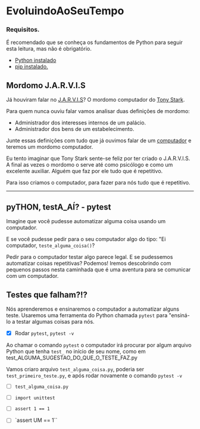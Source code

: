 # EvoluindoAoSeuTempo

### Requisitos.
É recomendado que se conheça os fundamentos de Python para seguir esta leitura, mas não é obrigatório.
* [Python instalado]()
* [pip instalado.]()

## Mordomo J.A.R.V.I.S
Já houviram falar no [J.A.R.V.I.S](https://pt.wikipedia.org/wiki/Edwin_Jarvis)? O mordomo computador do [Tony Stark](https://pt.wikipedia.org/wiki/Homem_de_Ferro).

Para quem nunca ouviu falar vamos analisar duas definições de mordomo:
* Administrador dos interesses internos de um palácio.
* Administrador dos bens de um estabelecimento.

Junte essas definições com tudo que já ouvimos falar de um [computador](https://pt.wikipedia.org/wiki/Computador) e teremos um mordomo computador.

Eu tento imaginar que Tony Stark sente-se feliz por ter criado o J.A.R.V.I.S. A final as vezes o mordomo o serve até como psicólogo e como um excelente auxiliar. Alguém que faz por ele tudo que é repetitivo.

Para isso criamos o computador, para fazer para nós tudo que é repetitivo.

---
## pyTHON, testA_AÍ? - pytest
Imagine que você pudesse automatizar alguma coisa usando um computador.

E se você pudesse pedir para o seu computador algo do tipo: "Ei computador, `teste_alguma_coisa()`? 

Pedir para o computador testar algo parece legal. E se pudessemos automatizar coisas repetitivas?
Podemos! Iremos descobrindo com pequenos passos nesta caminhada que é uma aventura para se comunicar com um computador.


## Testes que falham?!?
Nós aprenderemos e ensinaremos o computador a automatizar alguns teste. Usaremos uma ferramenta do Python chamada `pytest` para "ensiná-lo a testar algumas coisas para nós.
- [x] Rodar `pytest`, `pytest -v`

Ao chamar o comando `pytest` o computador irá procurar por algum arquivo Python que tenha `test_` no início de seu nome, como em test_ALGUMA_SUGESTAO_DO_QUE_O_TESTE_FAZ.py

Vamos criaro arquivo `test_alguma_coisa.py`, poderia ser `test_primeiro_teste.py`, e após rodar novamente o comando `pytest -v`
- [ ] `test_alguma_coisa.py`


- [ ] `import unittest`
- [ ] `assert 1 == 1`
- [ ] `assert UM == 1``

